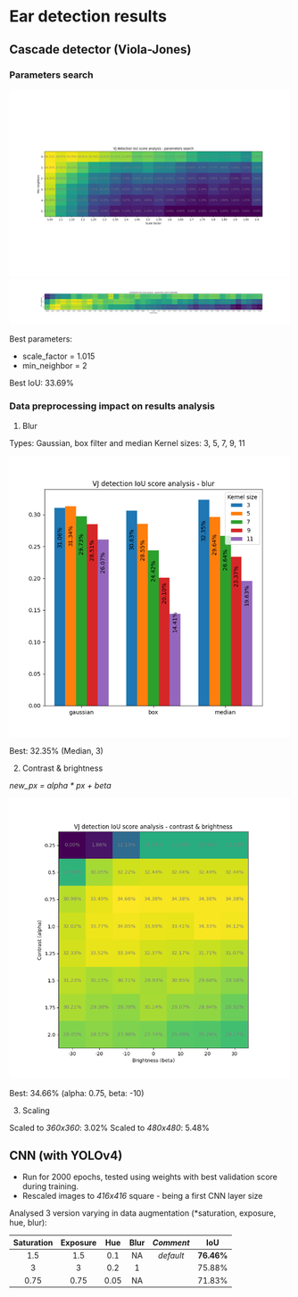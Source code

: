 # Ear detection results

## Cascade detector (Viola-Jones)
### Parameters search

![params search](fig/vj_analysis_params_search.png)
![params search detailed](fig/vj_analysis_params_search_detailed.png)

Best parameters:
- scale_factor = 1.015
- min_neighbor = 2

Best IoU: 33.69%

### Data preprocessing impact on results analysis
1. Blur

Types: Gaussian, box filter and median
Kernel sizes: 3, 5, 7, 9, 11

![params search](fig/vj_analysis_blur.png)

Best: 32.35% (Median, 3)

2. Contrast & brightness

*new_px = alpha * px + beta*

![params search](fig/vj_analysis_contrast_brightness.png)

Best: 34.66% (alpha: 0.75, beta: -10)

3. Scaling

Scaled to *360x360*: 3.02%
Scaled to *480x480*: 5.48%

## CNN (with YOLOv4)

- Run for 2000 epochs, tested using weights with best validation score during training.
- Rescaled images to *416x416* square - being a first CNN layer size

Analysed 3 version varying in data augmentation (*saturation, exposure, hue, blur):


| Saturation | Exposure |  Hue | Blur | *Comment* |    IoU   |
|:----------:|:--------:|:----:|:----:|:---------:|:--------:|
|     1.5    |    1.5   |  0.1 |  NA  | *default* |**76.46%**|
|      3     |     3    |  0.2 |   1  |           |  75.88%  |
|    0.75    |   0.75   | 0.05 |  NA  |           |  71.83%  |



